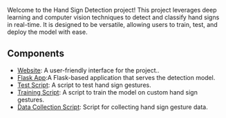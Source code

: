 Welcome to the Hand Sign Detection project! This project leverages deep learning and computer vision techniques to detect and classify hand signs in real-time. It is designed to be versatile, allowing users to train, test, and deploy the model with ease.

## Components

- [Website](https://muskan07m.github.io/Hand_Sign_Detect/): A user-friendly interface for the project..
- [Flask App](https://muskan07m.github.io/Hand_Sign_Detect/app.py):A Flask-based application that serves the detection model.
- [Test Script](https://muskan07m.github.io/Hand_Sign_Detect/test.py):  A script to test hand sign gestures.
- [Training Script](https://muskan07m.github.io/Hand_Sign_Detect/trainpy): A script to train the model on custom hand sign gestures.
- [Data Collection Script](https://muskan07m.github.io/Hand_Sign_Detect/data.py): Script for collecting hand sign gesture data.
